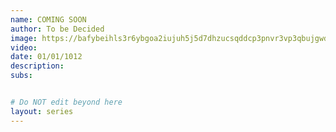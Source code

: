 ```yaml
---
name: COMING SOON
author: To be Decided
image: https://bafybeihls3r6ybgoa2iujuh5j5d7dhzucsqddcp3pnvr3vp3qbujgwdxle.ipfs.dweb.link/
video:
date: 01/01/1012
description:
subs: 


# Do NOT edit beyond here
layout: series
---
```

